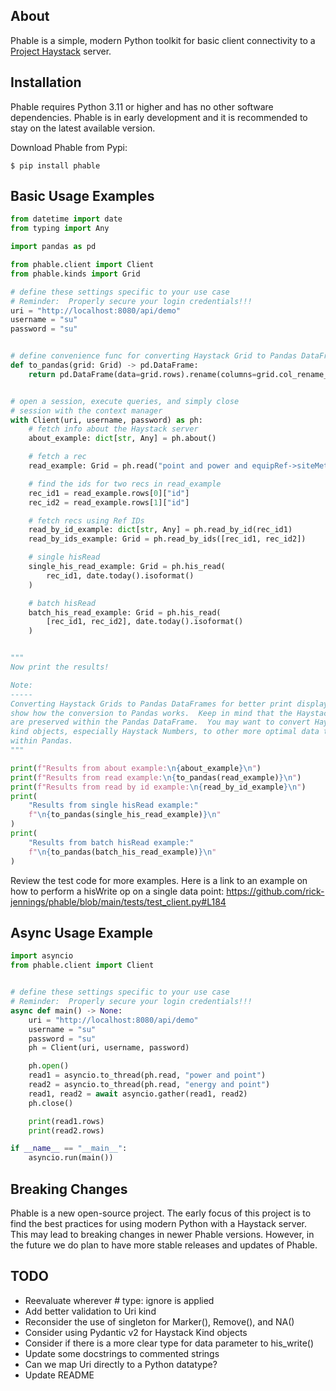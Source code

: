 About
-----
Phable is a simple, modern Python toolkit for basic client connectivity to a [Project Haystack](https://project-haystack.org/) server.

Installation
------------
Phable requires Python 3.11 or higher and has no other software dependencies.  Phable is in early development and it is recommended to stay on the latest available version.

Download Phable from Pypi:

```console
$ pip install phable
```

Basic Usage Examples
--------------------
```python
from datetime import date
from typing import Any

import pandas as pd

from phable.client import Client
from phable.kinds import Grid

# define these settings specific to your use case
# Reminder:  Properly secure your login credentials!!!
uri = "http://localhost:8080/api/demo"
username = "su"
password = "su"


# define convenience func for converting Haystack Grid to Pandas DataFrame
def to_pandas(grid: Grid) -> pd.DataFrame:
    return pd.DataFrame(data=grid.rows).rename(columns=grid.col_rename_map)


# open a session, execute queries, and simply close
# session with the context manager
with Client(uri, username, password) as ph:
    # fetch info about the Haystack server
    about_example: dict[str, Any] = ph.about()

    # fetch a rec
    read_example: Grid = ph.read("point and power and equipRef->siteMeter")

    # find the ids for two recs in read_example
    rec_id1 = read_example.rows[0]["id"]
    rec_id2 = read_example.rows[1]["id"]

    # fetch recs using Ref IDs
    read_by_id_example: dict[str, Any] = ph.read_by_id(rec_id1)
    read_by_ids_example: Grid = ph.read_by_ids([rec_id1, rec_id2])

    # single hisRead
    single_his_read_example: Grid = ph.his_read(
        rec_id1, date.today().isoformat()
    )

    # batch hisRead
    batch_his_read_example: Grid = ph.his_read(
        [rec_id1, rec_id2], date.today().isoformat()
    )


"""
Now print the results!

Note:
-----
Converting Haystack Grids to Pandas DataFrames for better print display and to
show how the conversion to Pandas works.  Keep in mind that the Haystack kinds
are preserved within the Pandas DataFrame.  You may want to convert Haystack
kind objects, especially Haystack Numbers, to other more optimal data types
within Pandas.
"""

print(f"Results from about example:\n{about_example}\n")
print(f"Results from read example:\n{to_pandas(read_example)}\n")
print(f"Results from read by id example:\n{read_by_id_example}\n")
print(
    "Results from single hisRead example:"
    f"\n{to_pandas(single_his_read_example)}\n"
)
print(
    "Results from batch hisRead example:"
    f"\n{to_pandas(batch_his_read_example)}\n"
)
```

Review the test code for more examples.  Here is a link to an example on how to perform a hisWrite op on a single data point:
https://github.com/rick-jennings/phable/blob/main/tests/test_client.py#L184

Async Usage Example
-------------------
```python
import asyncio
from phable.client import Client


# define these settings specific to your use case
# Reminder:  Properly secure your login credentials!!!
async def main() -> None:
    uri = "http://localhost:8080/api/demo"
    username = "su"
    password = "su"
    ph = Client(uri, username, password)

    ph.open()
    read1 = asyncio.to_thread(ph.read, "power and point")
    read2 = asyncio.to_thread(ph.read, "energy and point")
    read1, read2 = await asyncio.gather(read1, read2)
    ph.close()

    print(read1.rows)
    print(read2.rows)

if __name__ == "__main__":
    asyncio.run(main())
```

Breaking Changes
----------------
Phable is a new open-source project.  The early focus of this project is to find the best practices for using modern Python with a Haystack server.  This may lead to breaking changes in newer Phable versions.  However, in the future we do plan to have more stable releases and updates of Phable.

TODO
----
- Reevaluate wherever # type: ignore is applied
- Add better validation to Uri kind
- Reconsider the use of singleton for Marker(), Remove(), and NA()
- Consider using Pydantic v2 for Haystack Kind objects
- Consider if there is a more clear type for data parameter to his_write()
- Update some docstrings to commented strings
- Can we map Uri directly to a Python datatype?
- Update README